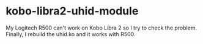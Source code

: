 # kobo-libra2-uhid-module

My Logitech R500 can't work on Kobo Libra 2 so I try to check the problem. Finally, I rebuild the uhid.ko and it works with R500.

